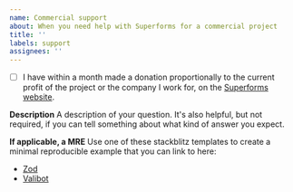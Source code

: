 ```yaml
---
name: Commercial support
about: When you need help with Superforms for a commercial project
title: ''
labels: support
assignees: ''
---
```


- [ ] I have within a month made a donation proportionally to the current profit of the project or the company I work for, on the [Superforms website](https://superforms.rocks/support).

**Description**
A description of your question. It's also helpful, but not required, if you can tell something about what kind of answer you expect.

**If applicable, a MRE**
Use one of these stackblitz templates to create a minimal reproducible example that you can link to here:

- [Zod](https://stackblitz.com/edit/superforms-2-testing?file=src%2Froutes%2F%2Bpage.server.ts,src%2Froutes%2F%2Bpage.svelte)
- [Valibot](https://stackblitz.com/edit/superforms-2-testing-valibot?file=src%2Froutes%2F%2Bpage.server.ts,src%2Froutes%2F%2Bpage.svelte)
